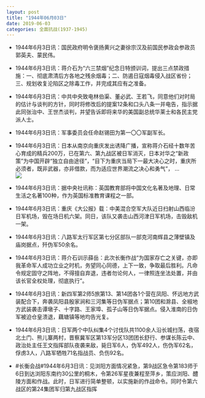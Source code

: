 ```yaml
---
layout: post
title: "1944年06月03日"
date: 2019-06-03
categories: 全面抗战(1937-1945)
---
```


<meta name="referrer" content="no-referrer" />

- 1944年6月3日讯：国民政府明令褒扬黄兴之妻徐宗汉及前国民参政会参政员郭英夫、蒙民伟。 

- 1944年6月3日讯：蒋介石为“六三禁烟”纪念日特颁训词，提出三点禁政措施：一、彻底肃清后方各地之残余烟毒；二、防遏日寇烟毒侵入战区省份；三、规划收复沦陷区之除毒工作，并完成其应有之准备。 

- 1944年6月3日讯：中共中央致电林伯渠、董必武、王若飞，同意他们对时局的估计与谈判的方针，同时将修改后的提案12条和口头八条一并电告，指示据此同张治中、王世杰谈判，并望告诉即将来华的美国副总统华莱士和各民主党派人士。 

- 1944年6月3日讯：军事委员会任命赵锡田为第一〇〇军副军长。 

- 1944年6月3日讯：日本从南京向重庆发出诱降广播，宣称蒋介石经十数年苦心育成的精兵200万，已在第六、第九战区被日军消灭，日本对华之“新政策”为中国开辟“独立自由途径”，“目下为重庆当局下一最大决心之时，重庆所必须者，既非武器，亦非借款，而为适应世界潮流之决心和勇气”， ... <br/><img src="https://wx1.sinaimg.cn/large/aca367d8ly1g3o0zkf257j20c809z3yk.jpg" />

- 1944年6月3日讯：据中央社讯称：英国教育部将中国文化名著及地理、日常生活之名著100种，作为英国标准教育课程之一部。 

- 1944年6月3日讯：重庆《大公报》载：中美混合空军大队近日扫射山西临汾日军机场，毁在场日机六架。同日，该队又袭击山西河津日军机场，击毁敌机一架。 

- 1944年6月3日讯：八路军太行军区第七分区部队一部克河南辉县之薄壁镇及庙岗据点，歼伪军50余名。 

- 1944年6月3日讯：蒋介石训示薛岳：此次长衡作战“为国家存亡之关键，亦即我革命军人成功立业之时机，务望同心同德，上下一致，争取最后胜利。凡命令规定固守之阵地，不得擅自弃退，违者勿论何人，一律照连坐法处置，并由该长官全权处理，彻底执行”。 

- 1944年6月3日讯：新四军第2师5旅第13、第14团各1个营在凤阳、怀远地方武装配合下，奔袭凤阳县殷家涧和三河集等日伪军据点；第10团和滁县、全椒地方武装袭击谭墩子、十字路、王家埠、孤子山等日伪军据点。侵入淮南的日伪军被迫仓皇溃退，藕塘镇等地均告光复。 

- 1944年6月3日讯：日军两个中队纠集4个讨伐队共1100余人沿长城扫荡，夜宿北土门、熊儿寨两村，晋察冀军区第13军分区13团团长舒行、参谋长陈云中、政治处主任王文指挥部队夜袭来敌，毙日军6人，伪军492人，伤伪军62名，俘虏3人，八路军牺牲71名指战员、负伤92名。 

- #长衡会战#1944年6月3日讯：见浏阳方面情况紧急，第9战区急令第183师于6日到达浏阳东南约30公里的桐木，令第26军星夜兼程至萍乡，策应浏阳、醴陵方面和作战。此时，日军进行简单整顿，以实施新的作战命令。同时令第六战区的第24集团军归第九战区指挥 

